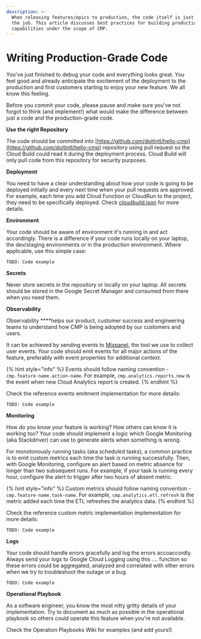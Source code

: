 ```yaml
---
description: >-
  When releasing features/epics to production, the code itself is just a part of
  the job. This article discusses best practices for building production-grade
  capabilities under the scope of CMP.
---
```


# Writing Production-Grade Code

You've just finished to debug your code and everything looks great. You feel good and already anticipate the excitement of the deployment to the production and first customers starting to enjoy your new feature. We all know this feeling.

Before you commit your code, please pause and make sure you've not forgot to think \(and implement!\) what would make the difference between just a code and the production-grade code. 

**Use the right Repository**

The code should be committed into [https://github.com/doitintl/hello-cmp](https://github.com/doitintl/hello-cmp) repository using pull request so the Cloud Build could read it during the deployment process.  Cloud Build will only pull code from this repository for security purposes.

**Deployment**

You need to have a clear understanding about how your code is going to be deployed initially and every next time when your pull requests are approved. For example, each time you add Cloud Function or CloudRun to the project, they need to be specifically deployed. Check [cloudbuild.json](https://github.com/doitintl/hello-cmp/blob/master/configuration/cloudbuild.prod.json) for more details.

**Environment**

Your code should be aware of environment it's running in and act accordingly. There is a difference if your code runs locally on your laptop, the dev/staging environments or in the production environment. Where applicable, use this simple case:

```text
TODO: Code example
```

**Secrets**

Never store secrets in the repository or locally on your laptop. All secrets should be stored in the Google Secret Manager and consumed from there when you need them.

**Observability**

Observability ****helps our product, customer success and engineering teams to understand how CMP is being adopted by our customers and users. 

It can be achieved by sending events to [Mixpanel](https://mixpanel.com/), the tool we use to collect user events. Your code should emit events for all major actions of the feature, preferably with event properties for additional context.

{% hint style="info" %}
Events should follow naming convention - `cmp.feature-name.action-name`. For example, `cmp.analytics.reports.new` is the event when new Cloud Analytics report is created. 
{% endhint %}

Check the reference events emitment implementation for more details:

```text
TODO: Code example
```

**Monitoring**

How do you know your feature is working? How others can know it is working too? Your code should implement a logic which Google Monitoring \(aka Stackdriver\) can use to generate alerts when something is wrong.

For monotonously running tasks \(aka scheduled tasks\), a common practice is to emit custom metrics each time the task is running successfully. Then, with Google Monitoring, configure an alert based on metric absence for longer than two subsequent runs. For example, if your task is running every hour, configure the alert to trigger after two hours of absent metric.

{% hint style="info" %}
Custom metrics should follow naming convention - `cmp.feature-name.task-name`. For example, `cmp.analytics.etl.refresh` is the metric added each time the ETL refreshes the analytics data. 
{% endhint %}

Check the reference custom metric implementation implementation for more details:

```text
TODO: Code example
```

**Logs**

Your code should handle errors gracefully and log the errors accoaccordly. Always send your logs to Google Cloud Logging using this .... function so these errors could be aggregated, analyzed and correlated with other errors when we try to troubleshoot the outage or a bug.  

```text
TODO: Code example
```

**Operational Playbook**

As a software engineer, you know the most nitty gritty details of your implementation. Try to document as much as possible in the operational playbook so others could operate this feature when you're not available.  

Check the Operation Playbooks Wiki for examples \(and add yours!\)

